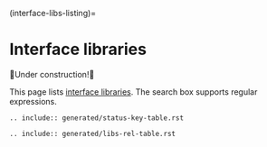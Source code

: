 (interface-libs-listing)=
# Interface libraries

🚧Under construction!🚧

This page lists [interface libraries](charm-libs-interface). The search box supports regular expressions.

```{eval-rst}
.. include:: generated/status-key-table.rst
```

```{eval-rst}
.. include:: generated/libs-rel-table.rst
```
